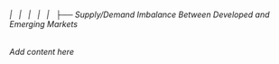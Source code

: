 ###### |   |   |   |   |   ├── Supply/Demand Imbalance Between Developed and Emerging Markets

*Add content here*